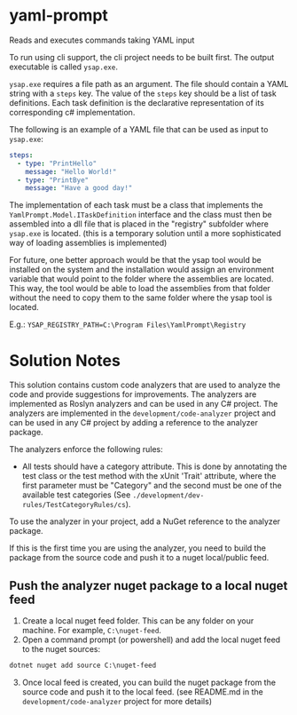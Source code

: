 # yaml-prompt
Reads and executes commands taking YAML input

To run using cli support, the cli project needs to be built first.
The output executable is called `ysap.exe`.

`ysap.exe` requires a file path as an argument. The file should contain a YAML string with a `steps` key. The value of the `steps` key should be a list of task definitions.
Each task definition is the declarative representation of its corresponding c# implementation.

The following is an example of a YAML file that can be used as input to `ysap.exe`:

```yaml
steps:
  - type: "PrintHello"
    message: "Hello World!"
  - type: "PrintBye"
    message: "Have a good day!"
```

The implementation of each task must be a class that implements the `YamlPrompt.Model.ITaskDefinition` interface and the class must then be assembled into a dll file that is placed in the "registry" subfolder where `ysap.exe` is located.
(this is a temporary solution until a more sophisticated way of loading assemblies is implemented)

For future, one better approach would be that the ysap tool would be installed on the system and the installation would assign an environment variable that would point to the folder where the assemblies are located. This way, the tool would be able to load the assemblies from that folder without the need to copy them to the same folder where the ysap tool is located.

E.g.: `YSAP_REGISTRY_PATH=C:\Program Files\YamlPrompt\Registry`

# Solution Notes
This solution contains custom code analyzers that are used to analyze the code and provide suggestions for improvements. The analyzers are implemented as Roslyn analyzers and can be used in any C# project.
The analyzers are implemented in the `development/code-analyzer` project and can be used in any C# project by adding a reference to the analyzer package.

The analyzers enforce the following rules:
- All tests should have a category attribute. This is done by annotating the test class or the test method with the xUnit 'Trait' attribute, where the first parameter must be "Category" and the second must be one of the available test categories (See `./development/dev-rules/TestCategoryRules/cs`).

To use the analyzer in your project, add a NuGet reference to the analyzer package.

If this is the first time you are using the analyzer, you need to build the package from the source code and push it to a nuget local/public feed.

## Push the analyzer nuget package to a local nuget feed
1. Create a local nuget feed folder. This can be any folder on your machine. For example, `C:\nuget-feed`.
2. Open a command prompt (or powershell) and add the local nuget feed to the nuget sources:
```cmd / pwsh
dotnet nuget add source C:\nuget-feed
```
3. Once local feed is created, you can build the nuget package from the source code and push it to the local feed. (see README.md in the `development/code-analyzer` project for more details)